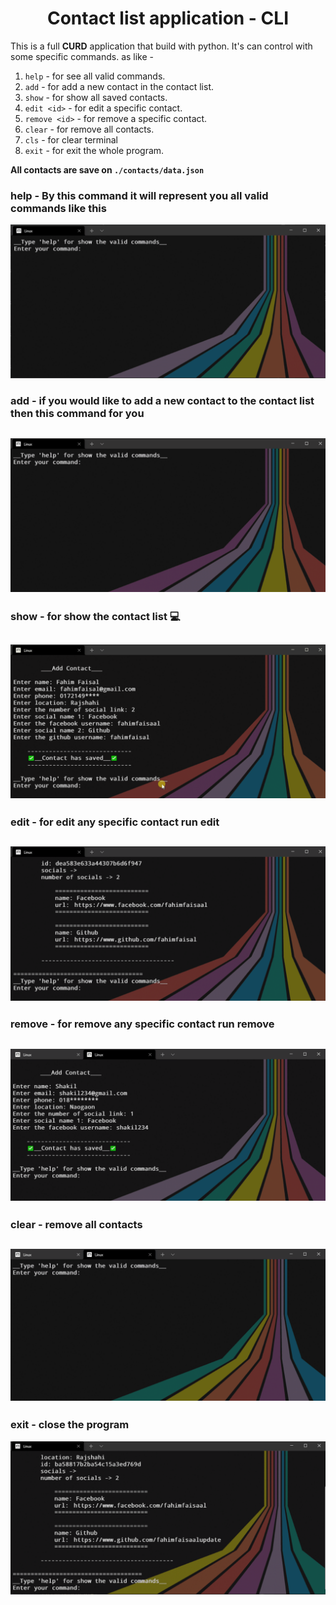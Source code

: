<h1 align="center">Contact list application - CLI</h1>

This is a full **CURD** application that build with python. It's can control with some specific commands. as like -
1. `help` - for see all valid commands.
2. `add` - for add a new contact in the contact list.
3. `show` - for show all saved contacts.
4. `edit <id>` - for edit a specific contact.
5. `remove <id>` - for remove a specific contact.
6. `clear` - for remove all contacts.
7. `cls` - for clear terminal
8. `exit` - for exit the whole program.

**All contacts are save on `./contacts/data.json`**

### help - By this command it will represent you all valid commands like this

![help command](./asset/help.gif)

### add - if you would like to add a new contact to the contact list then this command for you

![help command](./asset/add.gif)
---
### show - for show the contact list 💻

![help command](./asset/show.gif)
---
### edit <id> - for edit any specific contact run edit <contact id>

![help command](./asset/edit.gif)
---
### remove <id> - for remove any specific contact run remove <contact id>

![help command](./asset/remove.gif)
---
### clear - remove all contacts

![help command](./asset/clear.gif)
---
### exit - close the program

![help command](./asset/exit.gif)